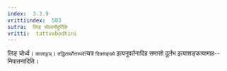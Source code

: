 ```yaml
---
index:  3.3.9
vrittiindex:  503
sutra:  लिङ् चोध्र्वमौहूर्तिके
vritti:  tattvabodhini 
---
```


लिङ् चोर्ध्व। `कालाट्ठञ्`। `तद्धितार्थोत्तरपदे`त्यत्र `दिक्सङ्ख्ये` इत्यनुवर्तनादिह समासो दुर्लभ इत्याशङ्कायामाह-- निपातनादिति। 

